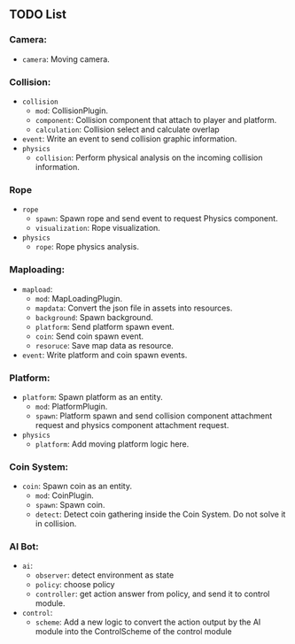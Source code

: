 ## TODO List

### **Camera**:
- `camera`: Moving camera.

### **Collision**:

- `collision`
  - `mod`: CollisionPlugin.
  - `component`: Collision component that attach to player and platform.
  - `calculation`: Collision select and calculate overlap
- `event`: Write an event to send collision graphic information.
- `physics`
  - `collision`: Perform physical analysis on the incoming collision information.

### **Rope**

- `rope`
  - `spawn`: Spawn rope and send event to request Physics component.
  - `visualization`: Rope visualization.
- `physics`
  - `rope`: Rope physics analysis.

### **Maploading**:

- `mapload`:
  - `mod`: MapLoadingPlugin.
  - `mapdata`: Convert the json file in assets into resources.
  - `background`: Spawn background.
  - `platform`: Send platform spawn event.
  - `coin`: Send coin spawn event.
  - `resoruce`: Save map data as resource.
- `event`: Write platform and coin spawn events.

### **Platform**:

- `platform`: Spawn platform as an entity.
  - `mod`: PlatformPlugin.
  - `spawn`: Platform spawn and send collision component attachment request and physics component attachment request.
- `physics`
  - `platform`: Add moving platform logic here.

### **Coin System**:

- `coin`: Spawn coin as an entity.
  - `mod`: CoinPlugin.
  - `spawn`: Spawn coin.
  - `detect`: Detect coin gathering inside the Coin System. Do not solve it in collision.

### **AI Bot**:

- `ai`:
  - `observer`: detect environment as state
  - `policy`: choose policy
  - `controller`: get action answer from policy, and send it to control module.
- `control`:
  - `scheme`: Add a new logic to convert the action output by the AI ​​module into the ControlScheme of the control module